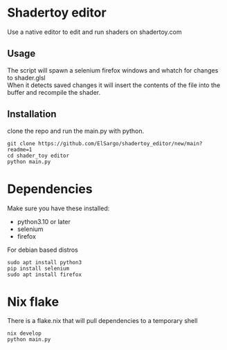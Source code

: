 # Shadertoy editor
Use a native editor to edit and run shaders on shadertoy.com

## Usage
The script will spawn a selenium firefox windows and whatch for changes to shader.glsl  
When it detects saved changes it will insert the contents of the file into the buffer and recompile the shader.

## Installation
clone the repo and run the main.py with python.  

```fish
git clone https://github.com/ElSargo/shadertoy_editor/new/main?readme=1  
cd shader_toy editor
python main.py
```

# Dependencies 
Make sure you have these installed:
* python3.10 or later
* selenium
* firefox  


For debian based distros
```fish
sudo apt install python3
pip install selenium
sudo apt install firefox
```
# Nix flake
There is a flake.nix that will pull dependencies to a temporary shell 
```fish
nix develop
python main.py
```
